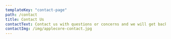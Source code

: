 ```yaml
---
templateKey: "contact-page"
path: /contact
title: Contact Us
contactText: Contact us with questions or concerns and we will get back to you soon! If inquiring about wholesale or retail please visit the
contactImg: /img/applecore-contact.jpg
---
```

